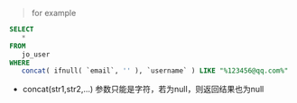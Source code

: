 > for example 

 ```sql
 SELECT
	* 
FROM
	jo_user 
WHERE
	concat( ifnull( `email`, '' ), `username` ) LIKE "%123456@qq.com%"
 ```
 
 * concat(str1,str2,...) 参数只能是字符，若为null，则返回结果也为null
